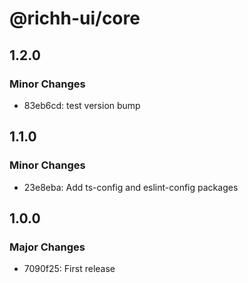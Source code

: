 # @richh-ui/core

## 1.2.0

### Minor Changes

- 83eb6cd: test version bump

## 1.1.0

### Minor Changes

- 23e8eba: Add ts-config and eslint-config packages

## 1.0.0

### Major Changes

- 7090f25: First release
